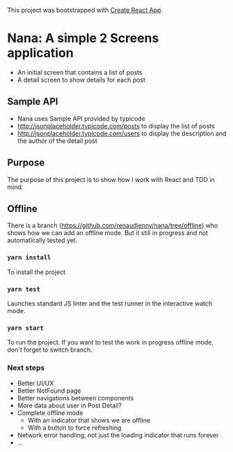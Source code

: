 This project was bootstrapped with [Create React App](https://github.com/facebook/create-react-app).

# Nana: A simple 2 Screens application

* An initial screen that contains a list of posts
* A detail screen to show details for each post

## Sample API

* Nana uses Sample API provided by typicode
* http://jsonplaceholder.typicode.com/posts to display the list of posts
* http://jsonplaceholder.typicode.com/users to display the description and the author of the detail post

## Purpose

The purpose of this project is to show how I work with React and TDD in mind.

## Offline

There is a branch (https://github.com/renaudjenny/nana/tree/offline) who shows how we can add an offline mode. But it still in progress and not automatically tested yet.

### `yarn install`

To install the project

### `yarn test`

Launches standard JS linter and the test runner in the interactive watch mode.

### `yarn start`

To run the project. If you want to test the work in progress offline mode, don't forget to switch branch.

### Next steps

* Better UI/UX
* Better NotFound page
* Better navigations between components
* More data about user in Post Detail?
* Complete offline mode
  * With an indicator that shows we are offline
  * With a button to force refreshing
* Network error handling, not just the loading indicator that runs forever
* ...
